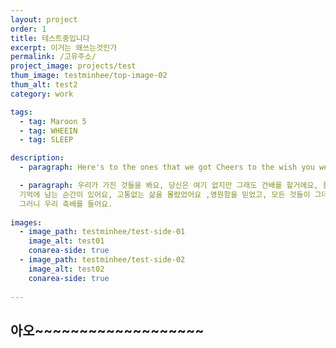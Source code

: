 ```yaml
---
layout: project
order: 1
title: 테스트중입니다 
excerpt: 이거는 왜쓰는것인가
permalink: /고유주소/
project_image: projects/test
thum_image: testminhee/top-image-02
thum_alt: test2
category: work

tags:
  - tag: Maroon 5
  - tag: WHEEIN
  - tag: SLEEP

description:
  - paragraph: Here's to the ones that we got Cheers to the wish you were here, but you're not'Cause the drinks bring back all the memories Of everything we've been throughToast to the ones here today Toast to the ones that we lost on the way'Cause the drinks bring back all the memories And the memories bring back, memories bring back you

  - paragraph: 우리가 가진 것들을 봐요, 당신은 여기 없지만 그래도 건배를 할거에요, 들었던 축배들은 추억을 불러요. 함께했던 모든 추억들을요. 여기있는 모든 사람들에게 건배할게요. 미처 함께하지 못한 사람들에게도 건배할게요. 들었던 축배들은 추억을 기억나게 하고 기억은 추억과 함게 당신을 떠올리게 하죠.
  기억에 남는 순간이 있어요, 고통없는 삶을 몰랐었어요 ,영원함을 믿었고, 모든 것들이 그데로 일 줄 알았어요. 지금 제 마음은 마치 12월 같아요. 누군가 당신 이름을 불러줄 때, 제가 먼저 다가갈 수 없으니까요. 언젠간 반드시 다가갈게요. 누구에게나 고통의 순간이 있어요, 모든게 다 괜찮아 질거에요. 
  그러니 우리 축배를 들어요.
  
images:
  - image_path: testminhee/test-side-01
    image_alt: test01
    conarea-side: true
  - image_path: testminhee/test-side-02
    image_alt: test02
    conarea-side: true
  
---
```


## 아오~~~~~~~~~~~~~~~~~~~
